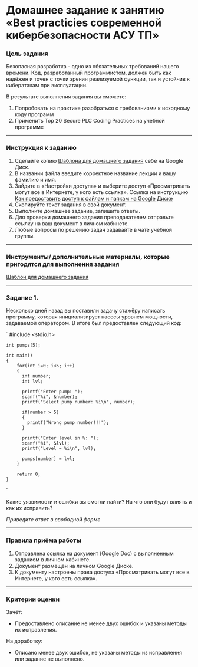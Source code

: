 # Домашнее задание к занятию «Best practicies современной кибербезопасности АСУ ТП»

### Цель задания

Безопасная разработка - одно из обязательных требований нашего времени. Код, разработанный программистом, должен быть как надёжен и точен с точки зрения  реализуемой функции, так и устойчив к кибератакам при эксплуатации.

В результате выполнения задания вы сможете:

1. Попробовать на практике разобраться с требованиями к исходному коду программ
1. Применить Top 20 Secure PLC Coding Practices на учебной программе

------

### Инструкция к заданию

1. Сделайте копию [Шаблона для домашнего задания](https://docs.google.com/document/d/1RcGhwr1aS2CJ68rDB-jNAVYntSDy0Nb7nJ5jwVdLaEs/edit?usp=sharing) себе на Google Диск.
1. В названии файла введите корректное название лекции и вашу фамилию и имя.
1. Зайдите в «Настройки доступа» и выберите доступ «Просматривать могут все в Интернете, у кого есть ссылка». Ссылка на инструкцию [Как предоставить доступ к файлам и папкам на Google Диске](https://support.google.com/docs/answer/2494822?hl=ru&co=GENIE.Platform%3DDesktop)
1. Скопируйте текст задания в свой документ.
1. Выполните домашнее задание, запишите ответы.
1. Для проверки домашнего задания преподавателем отправьте ссылку на ваш документ в личном кабинете.
1. Любые вопросы по решению задач задавайте в чате учебной группы.

------

### Инструменты/ дополнительные материалы, которые пригодятся для выполнения задания

[Шаблон для домашнего задания](https://docs.google.com/document/d/1RcGhwr1aS2CJ68rDB-jNAVYntSDy0Nb7nJ5jwVdLaEs/edit?usp=sharing)

-----

### Задание 1.

Несколько дней назад вы поставили задачу стажёру написать программу, которая инициализирует насосы уровнем мощности, задаваемой оператором. В итоге был предоставлен следующий код:

`
    #include <stdio.h>
    
    int pumps[5];
    
    int main()
    {
        for(int i=0; i<5; i++)
        {
          int number;
          int lvl;
      
          printf("Enter pump: ");
          scanf("%i", &number);
          printf("Select pump number: %i\n", number);
          
          if(number > 5)
          {
            printf("Wrong pump number!!!");
          }
      
          printf("Enter level in %: ");
          scanf("%i", &lvl);
          printf("Level = %i\n", lvl);
          
          pumps[number] = lvl;
        }
      
        return 0;
    }
`

Какие уязвимости и ошибки вы смогли найти? На что они будут влиять и как их исправить? 



*Приведите ответ в свободной форме* 

------


### Правила приёма работы

1. Отправлена ссылка на документ (Google Doc) с выполненным заданием в личном кабинете.
2. Документ размещён на личном Google Диске.
3. К документу настроены права доступа «Просматривать могут все в Интернете, у кого есть ссылка».

------

### Критерии оценки

Зачёт:

- Предоставлено описание не менее двух ошибок и указаны методы их исправления.


На доработку:

- Описано менее двух ошибок, не указаны методы из исправления или задание не выполнено.
